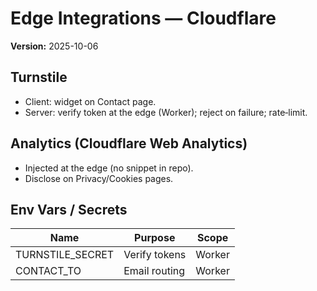 # Edge Integrations — Cloudflare
**Version:** 2025-10-06

## Turnstile
- Client: widget on Contact page.
- Server: verify token at the edge (Worker); reject on failure; rate‑limit.

## Analytics (Cloudflare Web Analytics)
- Injected at the edge (no snippet in repo).
- Disclose on Privacy/Cookies pages.

## Env Vars / Secrets
| Name | Purpose | Scope |
|---|---|---|
| TURNSTILE_SECRET | Verify tokens | Worker |
| CONTACT_TO | Email routing | Worker |
